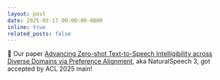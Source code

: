 ```yaml
---
layout: post
date: 2025-05-17 00:00:00-0000
inline: true
related_posts: false
---
```


🎉 Our paper [Advancing Zero-shot Text-to-Speech Intelligibility across Diverse Domains via Preference Alignment](https://arxiv.org/abs/2505.04113), aka NaturalSpeech 3, got accepted by ACL 2025 main!